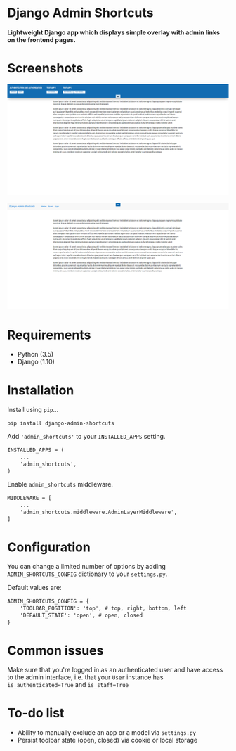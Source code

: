 # Django Admin Shortcuts
**Lightweight Django app which displays simple overlay with admin links on the frontend pages.**

# Screenshots

![Top Open Toolbar](docs/img/django_admin_shortcuts_top_open.png?raw=true "Top Open Toolbar")

![Top Closed Toolbar](docs/img/django_admin_shortcuts_top_closed.png?raw=true "Top Closed Toolbar")

# Requirements

* Python (3.5)
* Django (1.10)

# Installation

Install using `pip`...

    pip install django-admin-shortcuts

Add `'admin_shortcuts'` to your `INSTALLED_APPS` setting.

    INSTALLED_APPS = (
        ...
        'admin_shortcuts',
    )

Enable `admin_shortcuts` middleware.

    MIDDLEWARE = [
        ...
        'admin_shortcuts.middleware.AdminLayerMiddleware',
    ]

# Configuration

You can change a limited number of options by adding `ADMIN_SHORTCUTS_CONFIG` dictionary to your `settings.py`.

Default values are:

    ADMIN_SHORTCUTS_CONFIG = {
        'TOOLBAR_POSITION': 'top', # top, right, bottom, left
        'DEFAULT_STATE': 'open', # open, closed
    }

# Common issues

Make sure that you're logged in as an authenticated user and have access to the admin interface, i.e. that your `User` instance has `is_authenticated=True` and `is_staff=True`

# To-do list

- Ability to manually exclude an app or a model via `settings.py`
- Persist toolbar state (open, closed) via cookie or local storage